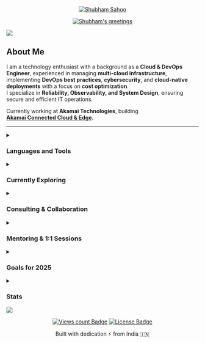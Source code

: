 <div align="center">
  <p>
    <a href="https://github.com/shsahoo1504">
      <img src="https://readme-typing-svg.demolab.com?font=Fira+Code&size=22&duration=1&pause=1000&center=true&vCenter=true&repeat=false&random=false&width=510&height=25&lines=Shubham+Suraj+Sahoo" alt="Shubham Sahoo"/></a>
  </p>
  
  <p>
    <a href="https://github.com/shsahoo1504">
      <img src="https://readme-typing-svg.demolab.com?font=Fira+Code&size=22&pause=1000&center=true&vCenter=true&random=false&width=510&height=30&lines=Hello+there!;Cloud+%26+DevOps+Engineer;System+Design+%7C+Distributed+Computing+%7C+Observability;Always+learning+%26+sharing" alt="Shubham's greetings"/></a>
  </p>
</div>

<img src="https://user-images.githubusercontent.com/73097560/115834477-dbab4500-a447-11eb-908a-139a6edaec5c.gif">

## About Me
I am a technology enthusiast with a background as a **Cloud & DevOps Engineer**, experienced in managing **multi-cloud infrastructure**, implementing **DevOps best practices**, **cybersecurity**, and **cloud-native deployments** with a focus on **cost optimization**.  
I specialize in **Reliability, Observability, and System Design**, ensuring secure and efficient IT operations.

Currently working at **Akamai Technologies**, building  
**[Akamai Connected Cloud & Edge](https://www.akamai.com/lp/cloud-computing?utm_source=google&utm_medium=cpc&utm_campaign=f-mc-62151&utm_id=in_brand&utm_content=brand&utm_placement=apj&ef_id=CjwKCAjw2brFBhBOEiwAVJX5GDtfOco-Z3yFViWoLRIUp9tDqrqzuqde2FY-6K_edmC2_Vmm2xXdqBoCd9IQAvD_BwE:G:s&s_kwcid=AL!5241!3!697140477784!e!!g!!akamai%20cloud!20882989407!156501532025&gad_source=1&gad_campaignid=20882989407&gbraid=0AAAAADKpC9lkT8ErpCMirlt3QO_0HAIIh&gclid=CjwKCAjw2brFBhBOEiwAVJX5GDtfOco-Z3yFViWoLRIUp9tDqrqzuqde2FY-6K_edmC2_Vmm2xXdqBoCd9IQAvD_BwE)**.

---

<details> 
  <summary><h3>Languages and Tools</h3></summary>
     <div>
        <img loading="lazy" src="https://skillicons.dev/icons?i=aws,azure,gcp,oracle,docker,kubernetes,linux,terraform,githubactions,ansible" height="45"/>
        <img loading="lazy" src="https://skillicons.dev/icons?i=prometheus,grafana" height="45"/>
        <img loading="lazy" src="https://skillicons.dev/icons?i=java,py,go,git,bash" height="45"/>
     </div>
     <div>
        <img loading="lazy" src="https://skillicons.dev/icons?i=apachekafka,cassandra" height="45"/>
        <img loading="lazy" src="https://skillicons.dev/icons?i=html,css,js,ts,react" height="45"/>
     </div>
</details>

<details> 
  <summary><h3>Currently Exploring</h3></summary>
  <ul>
    <li>Advanced Kubernetes Patterns</li>
    <li>GitHub Actions for CI/CD automation</li>
    <li>Generative AI for Cloud Monitoring & Observability</li>
    <li>Event-Driven Architectures with Kafka & Cassandra</li>
  </ul>
</details>

<details> 
  <summary><h3>Consulting & Collaboration</h3></summary>
  <p>
   Open for consulting, technical advisory, and architecture reviews in:
   <ul>
     <li>Cloud Strategy (AWS, Azure, GCP, Oracle, Akamai)</li>
     <li>DevOps & Automation (CI/CD, IaC, Platform Engineering)</li>
     <li>Observability & Reliability (SLOs, monitoring, on-call readiness)</li>
     <li>Performance Tuning & Cloud Cost Optimization</li>
     <li>System Design for Scale</li>
   </ul>
   Contact me: <a href="mailto:1504shubham@gmail.com">1504shubham@gmail.com</a> · <a href="https://www.linkedin.com/in/shubham-suraj-sahoo-a5557362/">LinkedIn</a>
  </p>
</details>

<details> 
  <summary><h3>Mentoring & 1:1 Sessions</h3></summary>
  <p>
   I mentor students, freshers, and professionals in:
   <ul>
     <li>Career roadmaps in Cloud & DevOps</li>
     <li>Breaking into SRE/Platform/DevOps roles</li>
     <li>Hands-on with Kubernetes, Terraform, Argo CD, GitHub Actions</li>
     <li>System Design & Observability fundamentals</li>
     <li>Resume/Portfolio reviews and interview prep</li>
   </ul>
   Book a session here:  
   <a href="https://topmate.io/shubham_suraj_sahoo">
     <img src="https://img.shields.io/badge/Book%20a%20Session-Topmate-4B6FFF?style=for-the-badge&logo=googlemeet&logoColor=white" />
   </a>
  </p>
</details>

<details> 
  <summary><h3>Goals for 2025</h3></summary>
  <ul>
    <li>Expand into B2B content creation for Cloud & DevOps</li>
    <li>Publish a DevOps learning series (blogs & videos)</li>
    <li>Launch 50+ YouTube tutorials</li>
    <li>Contribute to open-source reliability/observability tools</li>
  </ul>
</details>

<details> 
  <summary><h3>Stats</h3></summary>
<div align="center">
     <img height="165em" src="https://streak-stats.demolab.com?user=shsahoo1504&theme=dracula&exclude_days=Sun%2CSat&hide_border=true&"/><br>
     <img height="165em" src="https://github-readme-stats.vercel.app/api/top-langs/?username=shsahoo1504&layout=compact&langs_count=7&theme=dracula&hide_border=true&"/>
     <img height="165em" src="https://github-readme-stats.vercel.app/api?username=shsahoo1504&show_icons=true&theme=dracula&include_all_commits=true&count_private=true&hide_border=true&"/>
</div>
     
<!-- Snake Contribution Animation -->
<picture>
       <source media="(prefers-color-scheme: dark)" srcset="https://raw.githubusercontent.com/shsahoo1504/shsahoo1504/snake/github-contribution-grid-snake-dark.svg">
       <source media="(prefers-color-scheme: light)" srcset="https://raw.githubusercontent.com/shsahoo1504/shsahoo1504/snake/github-contribution-grid-snake.svg">
       <img alt="github contribution grid snake animation" src="https://raw.githubusercontent.com/shsahoo1504/shsahoo1504/snake/github-contribution-grid-snake.svg">
</picture>
</details>

<img src="https://user-images.githubusercontent.com/73097560/115834477-dbab4500-a447-11eb-908a-139a6edaec5c.gif">

<div align="center">
  <p>
    <a href="https://github.com/shsahoo1504"><img src="https://komarev.com/ghpvc/?username=shsahoo1504&color=447ff7&label=views" alt="Views count Badge"/></a>
    <a href="https://github.com/shsahoo1504/shsahoo1504/blob/main/LICENSE"><img src="https://img.shields.io/github/license/shsahoo1504/shsahoo1504?color=2b9348" alt="License Badge"/></a>
  </p>
  <p>Built with dedication ⚡ from India 🇮🇳</p>
</div>
